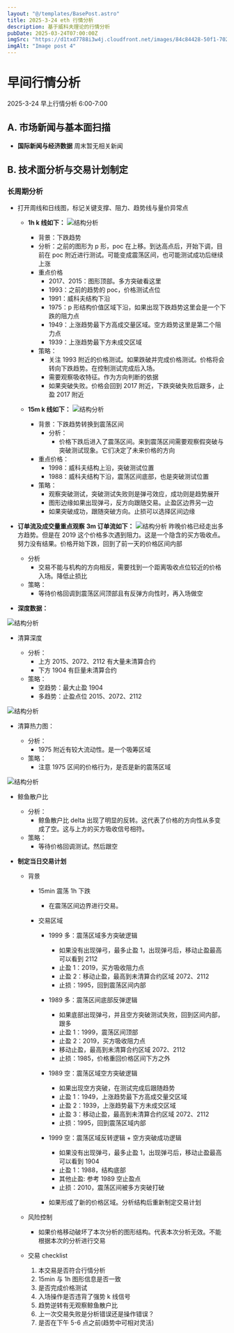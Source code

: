 ```yaml
---
layout: "@/templates/BasePost.astro"
title: 2025-3-24 eth 行情分析
description: 基于威科夫理论的行情分析
pubDate: 2025-03-24T07:00:00Z
imgSrc: "https://d1txd7788i3w4j.cloudfront.net/images/84c84428-50f1-7025-b778-548a97e9da87/2025-03-23/1742771643567-tradingview15m.jpg"
imgAlt: "Image post 4"
---
```


# 早间行情分析

2025-3-24 早上行情分析 6:00-7:00

## A. 市场新闻与基本面扫描

- **国际新闻与经济数据**
  周末暂无相关新闻

## B. 技术面分析与交易计划制定

### 长周期分析

- 打开周线和日线图，标记关键支撑、阻力、趋势线与量价异常点

  - **1h k 线如下：**
    ![结构分析](https://d1txd7788i3w4j.cloudfront.net/images/84c84428-50f1-7025-b778-548a97e9da87/2025-03-23/1742771643500-tradingview1h.jpg)

    - 背景：下跌趋势
    - 分析：之前的图形为 p 形，poc 在上移。到达高点后，开始下调，目前在 poc 附近进行测试。可能变成震荡区间，也可能测试成功后继续上涨
    - 重点价格
      - 2017、2015：图形顶部。多方突破看这里
      - 1993：之前的趋势的 poc，价格测试点位
      - 1991：威科夫结构下沿
      - 1975：p 形结构价值区域下沿，如果出现下跌趋势这里会是一个下跌的阻力点
      - 1949：上涨趋势最下方高成交量区域。空方趋势这里是第二个阻力点
      - 1939：上涨趋势最下方未成交区域
    - 策略：
      - 关注 1993 附近的价格测试。如果跌破并完成价格测试。价格将会转向下跌趋势。在控制测试完成后入场。
      - 需要观察吸收特征。作为方向判断的依据
      - 如果突破失败。价格会回到 2017 附近，下跌突破失败后跟多，止盈 2017 附近

  - **15m k 线如下：**
    ![结构分析](https://d1txd7788i3w4j.cloudfront.net/images/84c84428-50f1-7025-b778-548a97e9da87/2025-03-23/1742771643567-tradingview15m.jpg)
    - 背景：下跌趋势转换到震荡区间
      - 分析：
        - 价格下跌后进入了震荡区间。来到震荡区间需要观察假突破与突破测试现象。它们决定了未来价格的方向
    - 重点价格：
      - 1998：威科夫结构上沿，突破测试位置
      - 1988：威科夫结构下沿，震荡区间底部，也是突破测试位置
    - 策略：
      - 观察突破测试，突破测试失败则是弹弓效应，成功则是趋势展开
      - 图形边缘如果出现弹弓，反方向跟随交易。止盈区边界另一边
      - 如果突破成功，跟随突破方向。止损可以选择区间边缘

- **订单流及成交量重点观察**
  **3m 订单流如下：**
  ![结构分析](https://d1txd7788i3w4j.cloudfront.net/images/84c84428-50f1-7025-b778-548a97e9da87/2025-03-23/1742771643471-tradinglite3m.jpg)
  昨晚价格已经走出多方趋势。但是在 2019 这个价格多次遇到阻力。这是一个隐含的买方吸收点。努力没有结果。价格开始下跌，回到了前一天的价格区间内部

  - 分析
    - 交易不能与机构的方向相反，需要找到一个距离吸收点位较近的价格入场。降低止损比
  - 策略：
    - 等待价格回调到震荡区间顶部且有反弹方向性时，再入场做空

- **深度数据：**

![结构分析](https://d1txd7788i3w4j.cloudfront.net/images/84c84428-50f1-7025-b778-548a97e9da87/2025-03-23/1742771640591-hyblock-liq-level.jpg)

- 清算深度

  - 分析：
    - 上方 2015、2072、2112 有大量未清算合约
    - 下方 1904 有巨量未清算合约
  - 策略：
    - 空趋势：最大止盈 1904
    - 多趋势：止盈点位 2015、2072、2112

![结构分析](https://d1txd7788i3w4j.cloudfront.net/images/84c84428-50f1-7025-b778-548a97e9da87/2025-03-23/1742771640755-hyblock-liq-heap.jpg)

- 清算热力图：

  - 分析：
    - 1975 附近有较大流动性。是一个吸筹区域
  - 策略：
    - 注意 1975 区间的价格行为，是否是新的震荡区域

![结构分析](https://d1txd7788i3w4j.cloudfront.net/images/84c84428-50f1-7025-b778-548a97e9da87/2025-03-23/1742771640960-hyblock-wr.jpg)

- 鲸鱼散户比

  - 分析：
    - 鲸鱼散户比 delta 出现了明显的反转。这代表了价格的方向性从多变成了空。这与上方的买方吸收信号相符。
  - 策略：
    - 等待价格回调测试。然后跟空

- **制定当日交易计划**

  - 背景

    - 15min 震荡 1h 下跌
      - 在震荡区间边界进行交易。
    - 交易区域

      - 1999 多：震荡区域多方突破逻辑

        - 如果没有出现弹弓，最多止盈 1，出现弹弓后，移动止盈最高可以看到 2112
        - 止盈 1：2019，买方吸收阻力点
        - 止盈 2：移动止盈，最高到未清算合约区域 2072、2112
        - 止损：1995，回到震荡区间内部

      - 1989 多：震荡区间底部反弹逻辑

        - 如果底部出现弹弓，并且空方突破测试失败，回到区间内部，跟多
        - 止盈 1：1999，震荡区间顶部
        - 止盈 2：2019，买方吸收阻力点
        - 移动止盈，最高到未清算合约区域 2072、2112
        - 止损：1985，价格重回价格区间下方之外

      - 1989 空：震荡区域空方突破逻辑

        - 如果出现空方突破，在测试完成后跟随趋势
        - 止盈 1：1949，上涨趋势最下方高成交量交区域
        - 止盈 2：1939，上涨趋势最下方未成交区域
        - 止盈 3：移动止盈，最高到未清算合约区域 2072、2112
        - 止损：1995，回到震荡区域内部

      - 1999 空：震荡区域反转逻辑 + 空方突破成功逻辑

        - 如果没有出现弹弓，最多止盈 1，出现弹弓后，移动止盈最高可以看到 1904
        - 止盈 1：1988，结构底部
        - 其他止盈: 参考 1989 空止盈点
        - 止损：2010，震荡区间被多方突破打破

      - 如果形成了新的价格区域。分析结构后重新制定交易计划

  - 风险控制
    - 如果价格移动破坏了本次分析的图形结构。代表本次分析无效。不能根据本次的分析进行交易
  - 交易 checklist
    1. 本交易是否符合行情分析
    2. 15min 与 1h 图形信息是否一致
    3. 是否完成价格测试
    4. 入场操作是否违背了强势 k 线信号
    5. 趋势逆转有无观察鲸鱼散户比
    6. 上一次交易失败是分析错误还是操作错误？
    7. 是否在下午 5-6 点之前(趋势中可相对灵活)
